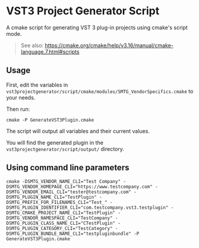 # VST3 Project Generator Script

A cmake script for generating VST 3 plug-in projects using cmake's script mode.

> See also: <https://cmake.org/cmake/help/v3.16/manual/cmake-language.7.html#scripts>

## Usage

First, edit the variables in `vst3projectgenerator/script/cmake/modules/SMTG_VendorSpecifics.cmake` to your needs.  

Then run:

```
cmake -P GenerateVST3Plugin.cmake
```

The script will output all variables and their current values.  

You will find the generated plugin in the `vst3projectgenerator/script/output/` directory.  

## Using command line parameters
```console
cmake -DSMTG_VENDOR_NAME_CLI="Test Company" -DSMTG_VENDOR_HOMEPAGE_CLI="https://www.testcompany.com" -DSMTG_VENDOR_EMAIL_CLI="tester@testcompany.com" -DSMTG_PLUGIN_NAME_CLI="TestPlugin" -DSMTG_PREFIX_FOR_FILENAMES_CLI="Test_" -DSMTG_PLUGIN_IDENTIFIER_CLI="com.testcompany.vst3.testplugin" -DSMTG_CMAKE_PROJECT_NAME_CLI="TestPlugin" -DSMTG_VENDOR_NAMESPACE_CLI="TestCompany" -DSMTG_PLUGIN_CLASS_NAME_CLI="CTestPlugin" -DSMTG_PLUGIN_CATEGORY_CLI="TestCategory" -DSMTG_PLUGIN_BUNDLE_NAME_CLI="testpluginbundle" -P GenerateVST3Plugin.cmake
```
